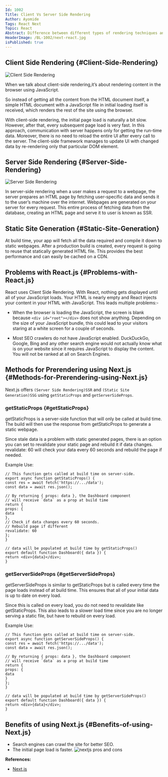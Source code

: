 ```yaml
---
Id: 1002
Title: Client Vs Server Side Rendering
Author: Ayomide
Tags: React Next
Topic: React
Abstract: Difference between different types of rendering techniques and advantage of Next.js over React.js.
HeaderImage: /BL-1002/next-react.jpg
isPublished: true
---
```


## Client Side Rendering {#Client-Side-Rendering}

![Client Side Rendering](/BL-1002/csr.png)

When we talk about client-side rendering,it’s about rendering content in the browser using JavaScript.

So instead of getting all the content from the HTML document itself, a simple HTML document with a JavaScript file in initial loading itself is received, which renders the rest of the site using the browser.

With client-side rendering, the initial page load is naturally a bit slow. However, after that, every subsequent page load is very fast. In this approach, communication with server happens only for getting the run-time data. Moreover, there is no need to reload the entire UI after every call to the server. The client-side framework manages to update UI with changed data by re-rendering only that particular DOM element.

## Server Side Rendering {#Server-Side-Rendering}

![Server Side Rendering](/BL-1002/ssr.png)

In server-side rendering when a user makes a request to a webpage, the server prepares an HTML page by fetching user-specific data and sends it to the user’s machine over the internet. Webpages are generated on your server for every request. This entire process of fetching data from the database, creating an HTML page and serve it to user is known as SSR.

## Static Site Generation {#Static-Site-Generation}

At build time, your app will fetch all the data required and compile it down to static webpages. After a production build is created, every request is going to reuse that statically generated HTML file. This provides the best performance and can easily be cached on a CDN.

## Problems with React.js {#Problems-with-React.js}

React uses Client Side Rendering. With React, nothing gets displayed until all of your JavaScript loads. Your HTML is nearly empty and React injects your content in your HTML with JavaScript.
This leads multiple problems:-

- When the browser is loading the JavaScript, the screen is blank because `<div id="root"></div>` does not show anything. Depending on the size of your JavaScript bundle, this could lead to your visitors staring at a white screen for a couple of seconds.

- Most SEO crawlers do not have JavaScript enabled. DuckDuckGo, Google, Bing and any other search engine would not actually know what is on your website since it requires JavaScript to display the content. You will not be ranked at all on Search Engines.

## Methods for Prerendering using Next.js {#Methods-for-Prerendering-using-Next.js}

Next.js offers `(Server Side Rendering)SSR` and `(Static Site Generation)SSG` using `getStaticProps` and `getServerSideProps`.

### getStaticProps {#getStaticProps}

getStaticProps is a server-side function that will only be called at build time. The build will then use the response from getStaticProps to generate a static webpage.

Since stale data is a problem with static generated pages, there is an option you can set to revalidate your static page and rebuild it if data changes. revalidate: 60 will check your data every 60 seconds and rebuild the page if needed.

Example Use:

```
// This function gets called at build time on server-side.
export async function getStaticProps() {
const res = await fetch('https://.../data');
const data = await res.json();

// By returning { props: data }, the Dashboard component
// will receive `data` as a prop at build time
return {
props: {
data
},
// Check if data changes every 60 seconds.
// Rebuild page if different
revalidate: 60
};
}

// data will be populated at build time by getStaticProps()
export default function Dashboard({ data }) {
return <div>{data}</div>;
}
```

### getServerSideProps {#getServerSideProps}

getServerSideProps is similar to getStaticProps but is called every time the page loads instead of at build time. This ensures that all of your initial data is up to date on every load.

Since this is called on every load, you do not need to revalidate like getStaticProps. This also leads to a slower load time since you are no longer serving a static file, but have to rebuild on every load.

Example Use:

```
// This function gets called at build time on server-side.
export async function getServerSideProps() {
const res = await fetch('https://.../data');
const data = await res.json();

// By returning { props: data }, the Dashboard component
// will receive `data` as a prop at build time
return {
props: {
data
}
};
}

// data will be populated at build time by getServerSideProps()
export default function Dashboard({ data }) {
return <div>{data}</div>;
}
```

## Benefits of using Next.js {#Benefits-of-using-Next.js}

- Search engines can crawl the site for better SEO.
- The initial page load is faster.
  ![nextjs pros and cons](/BL-1002/nextjs-pros-and-cons.png)

**References:**

- <a href="https://nextjs.org/docs/getting-started" target="_blank">Next.js</a>
